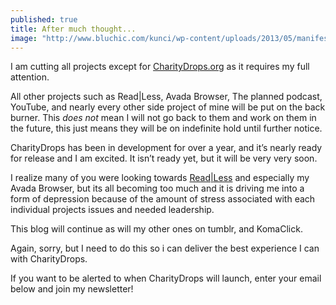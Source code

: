 ```yaml
---
published: true
title: After much thought...
image: "http://www.bluchic.com/kunci/wp-content/uploads/2013/05/manifesto-focus.jpg"
---
```



I am cutting all projects except for [CharityDrops.org](https:/;/charitydrops.org) as it requires my full attention.

All other projects such as Read|Less, Avada Browser, The planned podcast, YouTube, and nearly every other side project of mine will be put on the back burner. This *does not* mean I will not go back to them and work on them in the future, this just means they will be on indefinite hold until further notice.

CharityDrops has been in development for over a year, and it’s nearly ready for release and I am excited. It isn’t ready yet, but it will be very very soon. 

I realize many of you were looking towards [Read|Less](http://ReadLess.co/) and especially my Avada Browser, but its all becoming too much and it is driving me into a form of depression because of the amount of stress associated with each individual projects issues and needed leadership.

This blog will continue as will my other ones on tumblr, and KomaClick.

Again, sorry, but I need to do this so i can deliver the best experience I can with CharityDrops.

If you want to be alerted to when CharityDrops will launch, enter your email below and join my newsletter!
